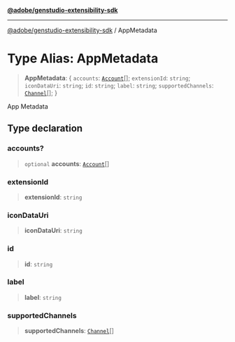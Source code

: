 [**@adobe/genstudio-extensibility-sdk**](../README.md)

***

[@adobe/genstudio-extensibility-sdk](../globals.md) / AppMetadata

# Type Alias: AppMetadata

> **AppMetadata**: \{ `accounts`: [`Account`](Account.md)[]; `extensionId`: `string`; `iconDataUri`: `string`; `id`: `string`; `label`: `string`; `supportedChannels`: [`Channel`](Channel.md)[]; \}

App Metadata

## Type declaration

### accounts?

> `optional` **accounts**: [`Account`](Account.md)[]

### extensionId

> **extensionId**: `string`

### iconDataUri

> **iconDataUri**: `string`

### id

> **id**: `string`

### label

> **label**: `string`

### supportedChannels

> **supportedChannels**: [`Channel`](Channel.md)[]

